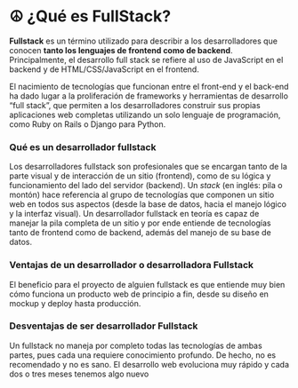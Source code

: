 # ☮ ¿Qué es FullStack?

**Fullstack** es un término utilizado para describir a los desarrolladores que conocen **tanto los lenguajes de frontend como de backend**. Principalmente, el desarrollo full stack se refiere al uso de JavaScript en el backend y de HTML/CSS/JavaScript en el frontend.

El nacimiento de tecnologías que funcionan entre el front-end y el back-end ha dado lugar a la proliferación de frameworks y herramientas de desarrollo “full stack”, que permiten a los desarrolladores construir sus propias aplicaciones web completas utilizando un solo lenguaje de programación, como Ruby on Rails o Django para Python.

### Qué es un desarrollador fullstack

Los desarrolladores fullstack son profesionales que se encargan tanto de la parte visual y de interacción de un sitio (frontend), como de su lógica y funcionamiento del lado del servidor (backend). Un _stack_ (en inglés: pila o montón) hace referencia al grupo de tecnologías que componen un sitio web en todos sus aspectos (desde la base de datos, hacia el manejo lógico y la interfaz visual). Un desarrollador fullstack en teoría es capaz de manejar la pila completa de un sitio y por ende entiende de tecnologías tanto de frontend como de backend, además del manejo de su base de datos.

### Ventajas de un desarrollador o desarrolladora Fullstack

El beneficio para el proyecto de alguien fullstack es que entiende muy bien cómo funciona un producto web de principio a fin, desde su diseño en mockup y deploy hasta producción.

### Desventajas de ser desarrollador Fullstack

Un fullstack no maneja por completo todas las tecnologías de ambas partes, pues cada una requiere conocimiento profundo. De hecho, no es recomendado y no es sano. El desarrollo web evoluciona muy rápido y cada dos o tres meses tenemos algo nuevo
